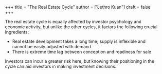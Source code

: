 +++
title = "The Real Estate Cycle"
author = ["Jethro Kuan"]
draft = false
+++

The real estate cycle is equally affected by investor psychology and economic
activity, but unlike the other cycles, it factors the following crucial
ingredients:

-   Real estate development takes a long time; supply is inflexible and cannot be
    easily adjusted with demand
-   There is extreme time lag between conception and readiness for sale

Investors can incur a greater risk here, but knowing their positioning in the
cycle can aid investors in making investment decisions.